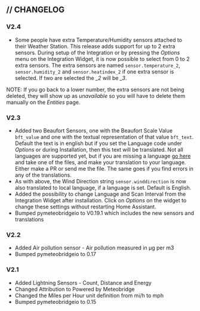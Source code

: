 ## // CHANGELOG

### V2.4
* Some people have extra Temperature/Humidity sensors attached to their Weather Station. This release adds support for up to 2 extra sensors. During setup of the Integration or by pressing the *Options* menu on the Integration Widget, it is now possible to select from 0 to 2 extra sensors. The extra sensors are named `sensor.temperature_2`, `sensor.humidity_2` and `sensor.heatindex_2` if one extra sensor is selected. If two are selected the *_2* will be *_3*.

NOTE: If you go back to a lower number, the extra sensors are not being deleted, they will show up as *unavailable* so you will have to delete them manually on the *Entities* page.

### V2.3

* Added two Beaufort Sensors, one with the Beaufort Scale Value `bft_value` and one with the textual representation of that value `bft_text`. Default the text is in english but if you set the Language code under *Options* or during Installation, then this text will be translated. Not all languages are supported yet, but if you are missing a language [go here](https://github.com/briis/pymeteobridgeio/tree/master/pymeteobridgeio/translations) and take one of the files, and make your translation to your language. Either make a PR or send me the file. The same goes if you find errors in any of the translations.
* As with above, the Wind Direction string `sensor.winddirection` is now also translated to local language, if a language is set. Default is English.
* Added the possibility to change Language and Scan Interval from the Integration Widget after installation. Click on *Options* on the widget to change these settings without restarting Home Assistant.
* Bumped pymeteobridgeio to V0.19.1 which includes the new sensors and translations

### V2.2

* Added Air pollution sensor - Air pollution measured in µg per m3
* Bumped pymeteobridgeio to 0.17

### V2.1

* Added Lightning Sensors - Count, Distance and Energy
* Changed Attribution to Powered by Meteobridge
* Changed the Miles per Hour unit definition from mi/h to mph
* Bumped pymeteobridgeio to 0.15
